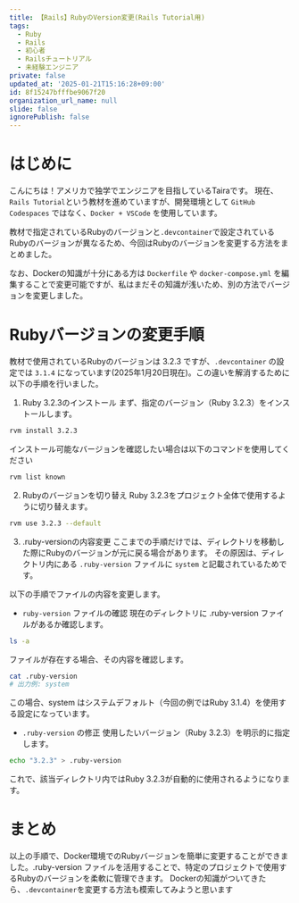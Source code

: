 ```yaml
---
title: 【Rails】RubyのVersion変更(Rails Tutorial用)
tags:
  - Ruby
  - Rails
  - 初心者
  - Railsチュートリアル
  - 未経験エンジニア
private: false
updated_at: '2025-01-21T15:16:28+09:00'
id: 8f15247bfffbe9067f20
organization_url_name: null
slide: false
ignorePublish: false
---
```

# はじめに
こんにちは！アメリカで独学でエンジニアを目指しているTairaです。
現在、`Rails Tutorial`という教材を進めていますが、開発環境として `GitHub Codespaces` ではなく、`Docker + VSCode` を使用しています。

教材で指定されているRubyのバージョンと`.devcontainer`で設定されているRubyのバージョンが異なるため、今回はRubyのバージョンを変更する方法をまとめました。

なお、Dockerの知識が十分にある方は `Dockerfile` や `docker-compose.yml` を編集することで変更可能ですが、私はまだその知識が浅いため、別の方法でバージョンを変更しました。

# Rubyバージョンの変更手順
教材で使用されているRubyのバージョンは 3.2.3 ですが、`.devcontainer` の設定では `3.1.4` になっています(2025年1月20日現在)。この違いを解消するために以下の手順を行いました。

1. Ruby 3.2.3のインストール
まず、指定のバージョン（Ruby 3.2.3）をインストールします。

```bash
rvm install 3.2.3
```

インストール可能なバージョンを確認したい場合は以下のコマンドを使用してください
```bash
rvm list known
```
2. Rubyのバージョンを切り替え
Ruby 3.2.3をプロジェクト全体で使用するように切り替えます。

```bash
rvm use 3.2.3 --default
```
3. .ruby-versionの内容変更
ここまでの手順だけでは、ディレクトリを移動した際にRubyのバージョンが元に戻る場合があります。
その原因は、ディレクトリ内にある `.ruby-version` ファイルに `system` と記載されているためです。

以下の手順でファイルの内容を変更します。

* `ruby-version` ファイルの確認
現在のディレクトリに .ruby-version ファイルがあるか確認します。
```bash
ls -a
```
ファイルが存在する場合、その内容を確認します。

```bash
cat .ruby-version
# 出力例: system
```
この場合、system はシステムデフォルト（今回の例ではRuby 3.1.4）を使用する設定になっています。
* `.ruby-version` の修正
使用したいバージョン（Ruby 3.2.3）を明示的に指定します。
```bash
echo "3.2.3" > .ruby-version
```
これで、該当ディレクトリ内ではRuby 3.2.3が自動的に使用されるようになります。

# まとめ
以上の手順で、Docker環境でのRubyバージョンを簡単に変更することができました。.ruby-version ファイルを活用することで、特定のプロジェクトで使用するRubyのバージョンを柔軟に管理できます。
Dockerの知識がついてきたら、`.devcontainer`を変更する方法も模索してみようと思います

